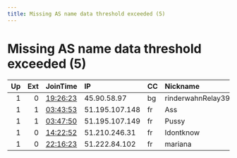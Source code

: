 ```yaml
---
title: Missing AS name data threshold exceeded (5)
---
```


# Missing AS name data threshold exceeded (5)

|   Up |   Ext | JoinTime                                                                                            | IP             | CC   | Nickname           |   ORp |   Dirp | Version   | Contact                   | OS    |   eFamMembers |
|-----:|------:|:----------------------------------------------------------------------------------------------------|:---------------|:-----|:-------------------|------:|-------:|:----------|:--------------------------|:------|--------------:|
|    1 |     0 | [19:26:23](https://metrics.torproject.org/rs.html#details/9160D3B62CDD78142AB0BFA4276E17409575F3E6) | 45.90.58.97    | bg   | rinderwahnRelay39L |   443 |     80 | 0.4.4.6   | torrelaysaregreat@gmail.c | Linux |            38 |
|    1 |     1 | [03:43:53](https://metrics.torproject.org/rs.html#details/E52419047EB2C2209ED9EDDAA7E3D57F751781BB) | 51.195.107.148 | fr   | Ass                |   443 |     80 | 0.4.4.6   | relayass@posteo.net       | Linux |             1 |
|    1 |     1 | [03:47:50](https://metrics.torproject.org/rs.html#details/B2D2251EC8FC777FE6B58E864AFE56107F54A9A1) | 51.195.107.149 | fr   | Pussy              |  9001 |   9030 | 0.4.4.6   | mypussy1@protonmail.com   | Linux |             1 |
|    1 |     0 | [14:22:52](https://metrics.torproject.org/rs.html#details/2FD7C842615F31B0CC757D4EF0C92B0AF10B8597) | 51.210.246.31  | fr   | Idontknow          |  9001 |      0 | 0.3.5.12  | None                      | Linux |             1 |
|    1 |     0 | [22:16:23](https://metrics.torproject.org/rs.html#details/5D55153A1CED7FE6BC17599B8ECCD51031A95EC1) | 51.222.84.102  | fr   | mariana            |   443 |      0 | 0.4.4.5   | tormariATprotonmailDOTcom | Linux |             1 |
